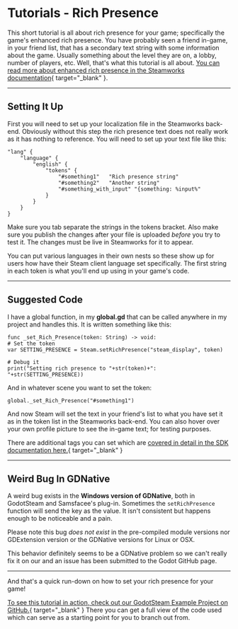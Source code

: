 # Tutorials - Rich Presence

This short tutorial is all about rich presence for your game; specifically the game's enhanced rich presence. You have probably seen a friend in-game, in your friend list, that has a secondary text string with some information about the game. Usually something about the level they are on, a lobby, number of players, etc. Well, that's what this tutorial is all about. [You can read more about enhanced rich presence in the Steamworks documentation](https://partner.steamgames.com/doc/features/enhancedrichpresence){ target="_blank" }.

---

## Setting It Up

First you will need to set up your localization file in the Steamworks back-end. Obviously without this step the rich presence text does not really work as it has nothing to reference. You will need to set up your text file like this:

````
"lang" {
	"language" {
		"english" {
			"tokens" {
				"#something1"	"Rich presence string"
				"#something2"	"Another string"
				"#something_with_input"	"{something: %input%"
			}
		}
	}
}
````

Make sure you tab separate the strings in the tokens bracket. Also make sure you publish the changes after your file is uploaded _before_ you try to test it. The changes must be live in Steamworks for it to appear.

You can put various languages in their own nests so these show up for users how have their Steam client language set specifically. The first string in each token is what you'll end up using in your game's code.

---

## Suggested Code

I have a global function, in my **global.gd** that can be called anywhere in my project and handles this. It is written something like this:

````
func _set_Rich_Presence(token: String) -> void:
# Set the token
var SETTING_PRESENCE = Steam.setRichPresence("steam_display", token)

# Debug it
print("Setting rich presence to "+str(token)+": "+str(SETTING_PRESENCE))
````

And in whatever scene you want to set the token:

````
global._set_Rich_Presence("#something1")
````

And now Steam will set the text in your friend's list to what you have set it as in the token list in the Steamworks back-end. You can also hover over your own profile picture to see the in-game text; for testing purposes.

There are additional tags you can set which are [covered in detail in the SDK documentation here.](https://partner.steamgames.com/doc/api/ISteamFriends#SetRichPresence){ target="_blank" }

---

## Weird Bug In GDNative

A weird bug exists in the **Windows version of GDNative**, both in GodotSteam and Samsfacee's plug-in. Sometimes the `setRichPresence` function will send the key as the value. It isn't consistent but happens enough to be noticeable and a pain.

Please note this bug *does not exist* in the pre-compiled module versions nor GDExtension version or the GDNative versions for Linux or OSX.

This behavior definitely seems to be a GDNative problem so we can't really fix it on our and an issue has been submitted to the Godot GitHub page.

---

And that's a quick run-down on how to set your rich presence for your game!

[To see this tutorial in action, check out our GodotSteam Example Project on GitHub.](https://github.com/CoaguCo-Industries/GodotSteam-Example-Project){ target="_blank" } There you can get a full view of the code used which can serve as a starting point for you to branch out from.
